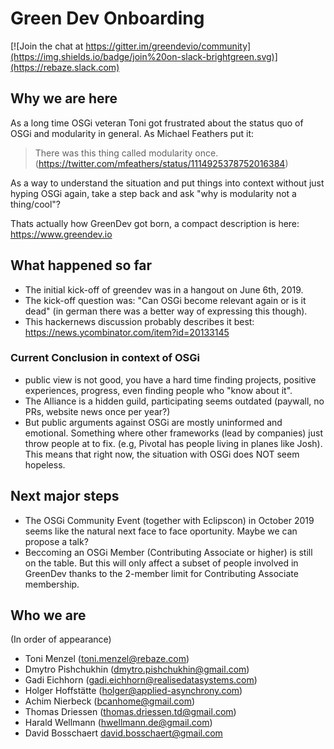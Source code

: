 # Green Dev Onboarding

[![Join the chat at https://gitter.im/greendevio/community](https://img.shields.io/badge/join%20on-slack-brightgreen.svg)](https://rebaze.slack.com)

## Why we are here

As a long time OSGi veteran Toni got frustrated about the status quo of OSGi and modularity in general. 
As Michael Feathers put it:
> There was this thing called modularity once.
(https://twitter.com/mfeathers/status/1114925378752016384)

As a way to understand the situation and put things into context without just hyping OSGi again, take a step back and ask "why is modularity not a thing/cool"? 

Thats actually how GreenDev got born, a compact description is here: https://www.greendev.io

## What happened so far

- The initial kick-off of greendev was in a hangout on June 6th, 2019. 
- The kick-off question was: "Can OSGi become relevant again or is it dead" (in german there was a better way of expressing this though).
- This hackernews discussion probably describes it best: https://news.ycombinator.com/item?id=20133145

### Current Conclusion in context of OSGi
- public view is not good, you have a hard time finding projects, positive experiences, progress, even finding people who "know about it".
- The Alliance is a hidden guild, participating seems outdated (paywall, no PRs, website news once per year?)
- But public arguments against OSGi are mostly uninformed and emotional. Something where other frameworks (lead by companies) just throw people at to fix. (e.g, Pivotal has people living in planes like Josh). This means that right now, the situation with OSGi does NOT seem hopeless.

## Next major steps

- The OSGi Community Event (together with Eclipscon) in October 2019 seems like the natural next face to face oportunity. Maybe we can propose a talk?
- Beccoming an OSGi Member (Contributing Associate or higher) is still on the table. But this will only affect a subset of people involved in GreenDev thanks to the 2-member limit for Contributing Associate membership.

## Who we are

(In order of appearance)

- Toni Menzel (toni.menzel@rebaze.com)
- Dmytro Pishchukhin (dmytro.pishchukhin@gmail.com)
- Gadi Eichhorn (gadi.eichhorn@realisedatasystems.com)
- Holger Hoffstätte (holger@applied-asynchrony.com)
- Achim Nierbeck (bcanhome@gmail.com)
- Thomas Driessen (thomas.driessen.td@gmail.com)
- Harald Wellmann (hwellmann.de@gmail.com)
- David Bosschaert david.bosschaert@gmail.com


